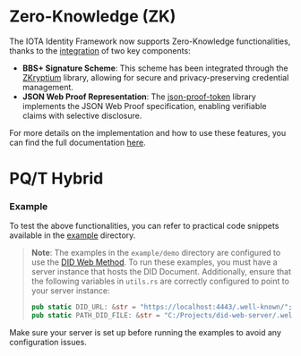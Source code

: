 # Zero-Knowledge (ZK)

The IOTA Identity Framework now supports Zero-Knowledge functionalities, thanks to the [integration](https://github.com/iotaledger/identity.rs/pull/1285) of two key components:

* **BBS+ Signature Scheme**: This scheme has been integrated through the [ZKryptium](https://github.com/Cybersecurity-LINKS/zkryptium) library, allowing for secure and privacy-preserving credential management.
* **JSON Web Proof Representation**: The [json-proof-token](https://github.com/Cybersecurity-LINKS/json-proof-token) library implements the JSON Web Proof specification, enabling verifiable claims with selective disclosure.

For more details on the implementation and how to use these features, you can find the full documentation [here](https://wiki.iota.org/identity.rs/how-tos/verifiable-credentials/zero-knowledge-selective-disclosure/).

# PQ/T Hybrid

### Example

To test the above functionalities, you can refer to practical code snippets available in the [example](https://github.com/Cybersecurity-LINKS/pq-zk-identity/tree/PQ/T-Hybrid/examples) directory.

> **Note**: The examples in the `example/demo` directory are configured to use the [DID Web Method](https://w3c-ccg.github.io/did-method-web/). To run these examples, you must have a server instance that hosts the DID Document. Additionally, ensure that the following variables in `utils.rs` are correctly configured to point to your server instance:
> ```rust
> pub static DID_URL: &str = "https://localhost:4443/.well-known/";
> pub static PATH_DID_FILE: &str = "C:/Projects/did-web-server/.well-known/";
> ```
Make sure your server is set up before running the examples to avoid any configuration issues.
